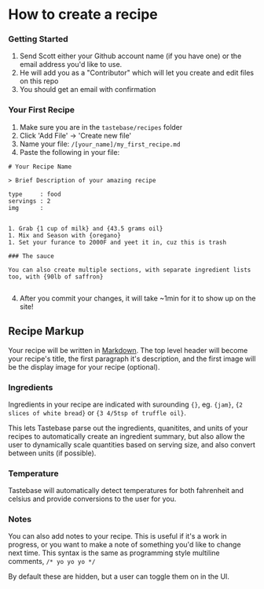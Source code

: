 # How to create a recipe

### Getting Started
1. Send Scott either your Github account name (if you have one) or the email address you'd like to use.
2. He will add you as a "Contributor" which will let you create and edit files on this repo
3. You should get an email with confirmation

### Your First Recipe

1. Make sure you are in the `tastebase/recipes` folder
1. Click 'Add File' -> 'Create new file'
2. Name your file: `/[your_name]/my_first_recipe.md`
3. Paste the following in your file:

```
# Your Recipe Name

> Brief Description of your amazing recipe

type     : food
servings : 2
img      :


1. Grab {1 cup of milk} and {43.5 grams oil}
1. Mix and Season with {oregano}
1. Set your furance to 2000F and yeet it in, cuz this is trash

### The sauce

You can also create multiple sections, with separate ingredient lists too, with {90lb of saffron}


```

4. After you commit your changes, it will take ~1min for it to show up on the site!



## Recipe Markup

Your recipe will be written in [Markdown](https://github.com/adam-p/markdown-here/wiki/Markdown-Cheatsheet). The top level header will become your recipe's title, the first paragraph it's description, and the first image will be the display image for your recipe (optional).


### Ingredients

Ingredients in your recipe are indicated with surounding `{}`, eg. `{jam}`, `{2 slices of white bread}` or `{3 4/5tsp of truffle oil}`.

This lets Tastebase parse out the ingredients, quanitites, and units of your recipes to automatically create an ingredient summary, but also allow the user to dynamically scale quantities based on serving size, and also convert between units (if possible).

### Temperature

Tastebase will automatically detect temperatures for both fahrenheit and celsius and provide conversions to the user for you. 


### Notes

You can also add notes to your recipe. This is useful if it's a work in progress, or you want to make a note of something you'd like to change next time. This syntax is the same as programming style multiline comments, `/* yo yo yo */`

By default these are hidden, but a user can toggle them on in the UI.


